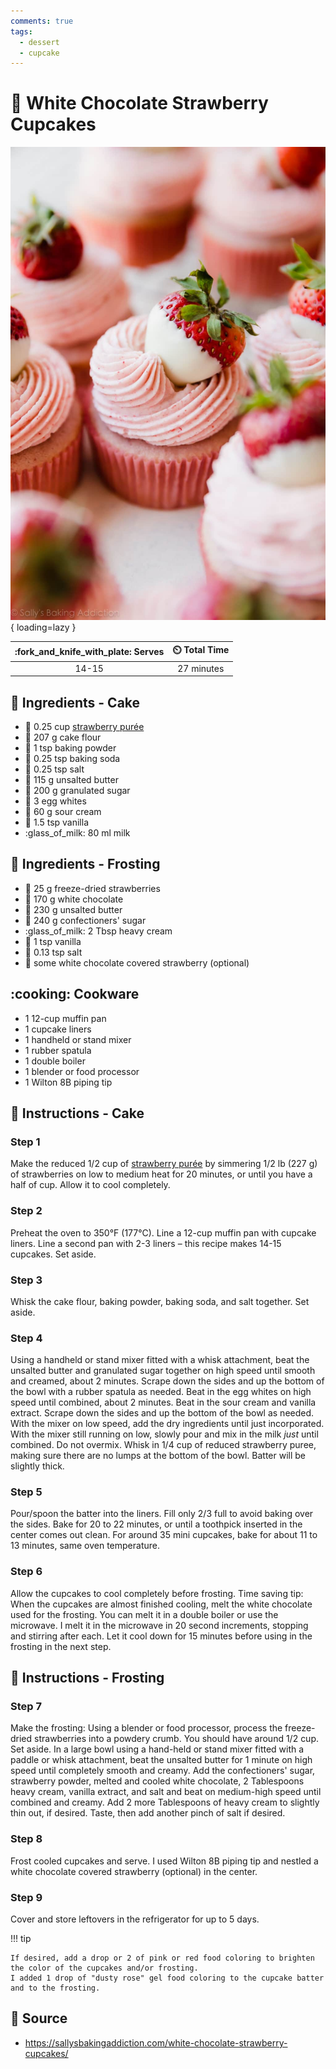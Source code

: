 ```yaml
---
comments: true
tags:
  - dessert
  - cupcake
---
```

# :cupcake: White Chocolate Strawberry Cupcakes

![White Chocolate Strawberry Cupcakes](../../assets/images/white-chocolate-strawberry-cupcakes.jpg){ loading=lazy }

| :fork_and_knife_with_plate: Serves | :timer_clock: Total Time |
|:----------------------------------:|:-----------------------: |
| 14-15 | 27 minutes |

## :salt: Ingredients - Cake

- :strawberry: 0.25 cup [strawberry purée][1]
- :ear_of_rice: 207 g cake flour
- :dash: 1 tsp baking powder
- :cup_with_straw: 0.25 tsp baking soda
- :salt: 0.25 tsp salt
- :butter: 115 g unsalted butter
- :candy: 200 g granulated sugar
- :egg: 3 egg whites
- :rice: 60 g sour cream
- :icecream: 1.5 tsp vanilla
- :glass_of_milk: 80 ml milk

## :salt: Ingredients - Frosting

- :strawberry: 25 g freeze-dried strawberries
- :chocolate_bar: 170 g white chocolate
- :butter: 230 g unsalted butter
- :candy: 240 g confectioners' sugar
- :glass_of_milk: 2 Tbsp heavy cream
- :icecream: 1 tsp vanilla
- :salt: 0.13 tsp salt
- :strawberry: some white chocolate covered strawberry (optional)

## :cooking: Cookware

- 1 12-cup muffin pan
- 1 cupcake liners
- 1 handheld or stand mixer
- 1 rubber spatula
- 1 double boiler
- 1 blender or food processor
- 1 Wilton 8B piping tip

## :pencil: Instructions - Cake

### Step 1

Make the reduced 1/2 cup of [strawberry purée][1] by simmering 1/2 lb (227 g) of strawberries on low to medium heat
for 20 minutes, or until you have a half of cup. Allow it to cool completely.

### Step 2

Preheat the oven to 350°F (177°C). Line a 12-cup muffin pan with cupcake liners. Line a second pan with 2-3 liners –
this recipe makes 14-15 cupcakes. Set aside.

### Step 3

Whisk the cake flour, baking powder, baking soda, and salt together. Set aside.

### Step 4

Using a handheld or stand mixer fitted with a whisk attachment, beat the unsalted butter and granulated sugar together
on high speed until smooth and creamed, about 2 minutes. Scrape down the sides and up the bottom of the bowl with a
rubber spatula as needed. Beat in the egg whites on high speed until combined, about 2 minutes. Beat in the sour cream
and vanilla extract. Scrape down the sides and up the bottom of the bowl as needed. With the mixer on low speed, add the
dry ingredients until just incorporated. With the mixer still running on low, slowly pour and mix in the milk *just*
until combined. Do not overmix. Whisk in 1/4 cup of reduced strawberry puree, making sure there are no lumps at the
bottom of the bowl. Batter will be slightly thick.

### Step 5

Pour/spoon the batter into the liners. Fill only 2/3 full to avoid baking over the sides. Bake for 20 to 22 minutes, or
until a toothpick inserted in the center comes out clean. For around 35 mini cupcakes, bake for about 11 to 13 minutes,
same oven temperature.

### Step 6

Allow the cupcakes to cool completely before frosting. Time saving tip: When the cupcakes are almost finished cooling,
melt the white chocolate used for the frosting. You can melt it in a double boiler or use the microwave. I melt it in
the microwave in 20 second increments, stopping and stirring after each. Let it cool down for 15 minutes before using in
the frosting in the next step.

## :pencil: Instructions - Frosting

### Step 7

Make the frosting: Using a blender or food processor, process the freeze-dried strawberries into a powdery crumb. You
should have around 1/2 cup. Set aside. In a large bowl using a hand-held or stand mixer fitted with a paddle or whisk
attachment, beat the unsalted butter for 1 minute on high speed until completely smooth and creamy. Add the
confectioners' sugar, strawberry powder, melted and cooled white chocolate, 2 Tablespoons heavy cream, vanilla extract,
and salt and beat on medium-high speed until combined and creamy. Add 2 more Tablespoons of heavy cream to slightly thin
out, if desired. Taste, then add another pinch of salt if desired.

### Step 8

Frost cooled cupcakes and serve. I used Wilton 8B piping tip and nestled a white chocolate covered strawberry (optional)
in the center.

### Step 9

Cover and store leftovers in the refrigerator for up to 5 days.

!!! tip

    If desired, add a drop or 2 of pink or red food coloring to brighten the color of the cupcakes and/or frosting.
    I added 1 drop of "dusty rose" gel food coloring to the cupcake batter and to the frosting.

## :link: Source

- <https://sallysbakingaddiction.com/white-chocolate-strawberry-cupcakes/>

[1]: <../../ingredients/strawberry-purée.md>
